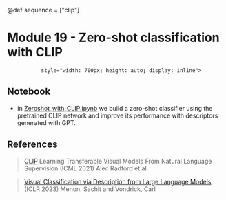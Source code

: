 @def sequence = ["clip"]

# Module 19 - Zero-shot classification with CLIP

~~~<img src="../extras/clip/diagram.png"
           style="width: 700px; height: auto; display: inline">
~~~


## Notebook

- in [Zeroshot\_with\_CLIP.ipynb](https://github.com/dataflowr/notebooks/blob/master/Module19/Zeroshot_with_CLIP.ipynb) we build a zero-shot classifier using the pretrained CLIP network and improve its performance with descriptors generated with GPT.

## References

> [CLIP](https://github.com/openai/CLIP) Learning Transferable Visual Models From Natural Language Supervision (ICML 2021) Alec Radford et al.


> [Visual Classification via Description from Large Language Models](https://github.com/sachit-menon/classify_by_description_release) (ICLR 2023) Menon, Sachit and Vondrick, Carl
